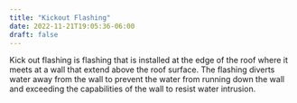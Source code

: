```yaml
---
title: "Kickout Flashing"
date: 2022-11-21T19:05:36-06:00
draft: false
---
```


Kick out flashing is flashing that is installed at the edge of the roof where it meets at a wall that extend above the roof surface. The flashing diverts water away from the wall to prevent the water from running down the wall and exceeding the capabilities of the wall to resist water intrusion.  